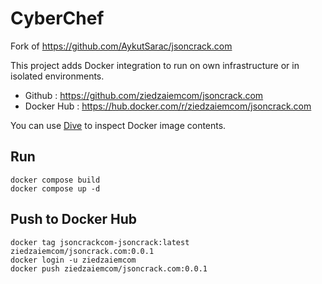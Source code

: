 # CyberChef 

Fork of https://github.com/AykutSarac/jsoncrack.com

This project adds Docker integration to run on own infrastructure or in isolated environments.

- Github : https://github.com/ziedzaiemcom/jsoncrack.com
- Docker Hub : https://hub.docker.com/r/ziedzaiemcom/jsoncrack.com

You can use [Dive](https://github.com/wagoodman/dive) to inspect Docker image contents.

## Run

```
docker compose build
docker compose up -d
```

## Push to Docker Hub

```
docker tag jsoncrackcom-jsoncrack:latest ziedzaiemcom/jsoncrack.com:0.0.1
docker login -u ziedzaiemcom
docker push ziedzaiemcom/jsoncrack.com:0.0.1
```